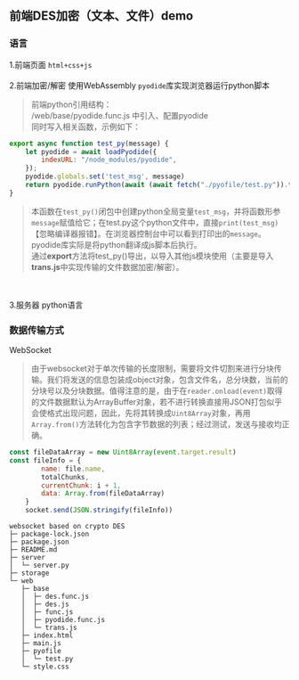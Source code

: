 ## 前端DES加密（文本、文件）demo
### 语言
1.前端页面 `html+css+js`
<br /><br />
2.前端加密/解密 使用WebAssembly `pyodide`库实现浏览器运行python脚本
>前端python引用结构：<br />
/web/base/pyodide.func.js 中引入、配置pyodide<br />
同时写入相关函数，示例如下：<br />
~~~js
export async function test_py(message) {
    let pyodide = await loadPyodide({
        indexURL: "/node_modules/pyodide",
    });
    pyodide.globals.set('test_msg', message)
    return pyodide.runPython(await (await fetch("./pyofile/test.py")).text());
}
~~~
>本函数在`test_py()`闭包中创建python全局变量`test_msg`，并将函数形参`message`赋值给它；在test.py这个python文件中，直接`print(test_msg)`【忽略编译器报错】。在浏览器控制台中可以看到打印出的`message`。<br />
>pyodide库实际是将python翻译成js脚本后执行。<br />
>通过**export**方法将test_py()导出，以导入其他js模块使用（主要是导入**trans.js**中实现传输的文件数据加密/解密）。

<br /><br />
3.服务器 python语言

### 数据传输方式
WebSocket

>由于websocket对于单次传输的长度限制，需要将文件切割来进行分块传输。我们将发送的信息包装成object对象，包含文件名，总分块数，当前的分块号以及分块数据。值得注意的是，由于在`reader.onload(event)`取得的文件数据默认为ArrayBuffer对象，若不进行转换直接用JSON打包似乎会使格式出现问题，因此，先将其转换成`Uint8Array`对象，再用`Array.from()`方法转化为包含字节数据的列表；经过测试，发送与接收均正确。
~~~js
const fileDataArray = new Uint8Array(event.target.result)
const fileInfo = {
        name: file.name,
        totalChunks,
        currentChunk: i + 1,
        data: Array.from(fileDataArray)
    }
    socket.send(JSON.stringify(fileInfo))
~~~

```
websocket based on crypto DES
├─ package-lock.json
├─ package.json
├─ README.md
├─ server
│  └─ server.py
├─ storage
└─ web
   ├─ base
   │  ├─ des.func.js
   │  ├─ des.js
   │  ├─ func.js
   │  ├─ pyodide.func.js
   │  └─ trans.js
   ├─ index.html
   ├─ main.js
   ├─ pyofile
   │  └─ test.py
   └─ style.css

```